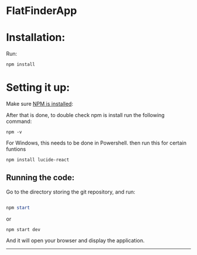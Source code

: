 # FlatFinderApp
# Installation:

Run: 
```
npm install
```




# Setting it up:


Make sure [NPM is installed](https://nodejs.org/en): 

After that is done, to double check npm is install run the following command:

```
npm -v
```

For Windows, this needs to be done in Powershell. 
then run this for certain funtions

```
npm install lucide-react

```



## Running the code:

Go to the directory storing the git repository, and run:

```PowerShell

npm start

```
or

```
npm start dev

```
And it will open your browser and display the application. 

---
